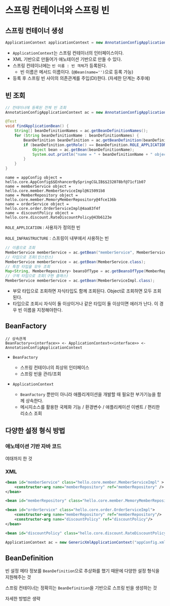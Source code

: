 # 스프링 컨테이너와 스프링 빈



## 스프링 컨테이너 생성

```java
ApplicationContext applicationContext = new AnnotationConfigApplicationContext(AppConfig.class);
```

- `ApplicationContext`는 스프링 컨테이너의 인터페이스이다.
- XML 기반으로 만들어가 애노테이션 기반으로 만들 수 있다.
- 스프링 컨테이너에는 `빈 이름 : 빈 객체`가 등록된다.
  - 빈 이름은 메서드 이름이다. (`@Bean(name='')`으로 등록 가능)
- 등록 후 스프링 빈 사이의 의존관계를 주입(DI)한다. (자세한 단계는 추후에)



## 빈 조회

```java
// 컨테이너에 등록된 전체 빈 조회
AnnotationConfigApplicationContext ac = new AnnotationConfigApplicationContext(AppConfig.class);

@Test
void findApplicationBean() {
    String[] beanDefinitionNames = ac.getBeanDefinitionNames();
    for (String beanDefinitionName : beanDefinitionNames) {
        BeanDefinition beanDefinition = ac.getBeanDefinition(beanDefinitionName);
        if (beanDefinition.getRole() == BeanDefinition.ROLE_APPLICATION) {
            Object bean = ac.getBean(beanDefinitionName);
            System.out.println("name = " + beanDefinitionName + " object = " + bean);
        }
    }
}
```

```
name = appConfig object = hello.core.AppConfig$$EnhancerBySpringCGLIB$$232078bf@71cf1b07
name = memberService object = hello.core.member.MemberServiceImpl@615091b8
name = MemberRepository object = hello.core.member.MemoryMemberRepository@4fce136b
name = orderService object = hello.core.order.OrderServiceImpl@4aa83f4f
name = discountPolicy object = hello.core.discount.RateDiscountPolicy@43b6123e
```

`ROLE_APPLICATION` : 사용자가 정의한 빈

`ROLE_INFRASTRUCTURE` : 스프링이 내부에서 사용하는 빈

```java
// 이름으로 조회
MemberService memberService = ac.getBean("memberService", MemberService.class);
// 타입으로 조회(인스턴스)
MemberService memberService = ac.getBean(MemberService.class);
// 특정 타입을 모두 조회
Map<String, MemberRepository> beansOfType = ac.getBeansOfType(MemberRepository.class);
// 구체 타입으로 조회(구현 클래스)
MemberService memberService = ac.getBean(MemberServiceImpl.class);
```

- 부모 타입으로 조회하면 자식타입도 함께 조회된다. Object로 조회하면 모두 조회된다.
- 타입으로 조회시 자식이 둘 이상이거나 같은 타입이 둘 이상이면 에러가 난다. 이 경우 빈 이름을 지정해야한다.



## BeanFactory

```
// 상속관계
BeanFactory<<interface>> <- ApplicationContext<<interface>> <- AnnotationConfigApplicationContext
```

- `BeanFactory`

  - 스프링 컨테이너의 최상위 인터페이스
  - 스프링 빈을 관리/조회

- `ApplicationContext`

  - `BeanFactory` 뿐만이 아니라 애플리게이션을 개발할 때 필요한 부가기능을 함께 상속한다.
  - 메시지소스를 활용한 국제화 기능 / 환경변수 / 애플리케이션 이벤트 / 편리한 리소스 조회

  

## 다양한 설정 형식 방법

### 애노테이션 기반 자바 코드

여태까지 한 것

### XML

```xml
<bean id="memberService" class="hello.core.member.MemberServiceImpl" >
    <constructor-arg name="memberRepository" ref="memberRepository" />
</bean>

<bean id="memberRepository" class="hello.core.member.MemoryMemberRepository" />

<bean id="orderService" class="hello.core.order.OrderServiceImpl">
    <constructor-arg name="memberRepository" ref="memberRepository"/>
    <constructor-arg name="discountPolicy" ref="discountPolicy"/>
</bean>

<bean id="discountPolicy" class="hello.core.discount.RateDiscountPolicy" />
```

```java
ApplicationContext ac = new GenericXmlApplicationContext("appConfig.xml");
```



## BeanDefinition

빈 설정 메타 정보를 `BeanDefinition`으로 추상화를 했기 때문에 다양한 설정 형식을 지원해주는 것

스프링 컨테이너는 정확히는 `BeanDefinition`을 기반으로 스프링 빈을 생성하는 것

자세한 방법은 생략

